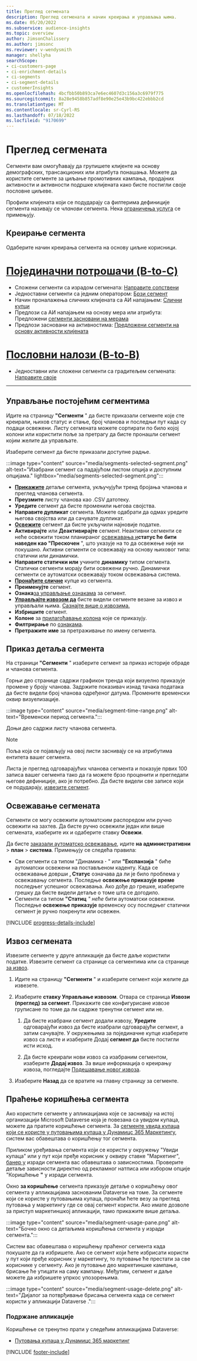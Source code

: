 ```yaml
---
title: Преглед сегмената
description: Преглед сегмената и начин креирања и управљања њима.
ms.date: 05/20/2022
ms.subservice: audience-insights
ms.topic: overview
author: JimsonChalissery
ms.author: jimsonc
ms.reviewer: v-wendysmith
manager: shellyha
searchScope:
- ci-customers-page
- ci-enrichment-details
- ci-segments
- ci-segment-details
- customerInsights
ms.openlocfilehash: 4bcfbb50b893ca7e6ec4607d3c156a3c6979f775
ms.sourcegitcommit: 8a28e9458b857adf8e90e25e43b9bc422ebbb2cd
ms.translationtype: MT
ms.contentlocale: sr-Cyrl-RS
ms.lasthandoff: 07/18/2022
ms.locfileid: "9170699"
---
```

# <a name="segments-overview"></a>Преглед сегмената

Сегменти вам омогућавају да групишете клијенте на основу демографских, трансакционих или атрибута понашања. Можете да користите сегменте за циљање промотивних кампања, продајних активности и активности подршке клијената како бисте постигли своје пословне циљеве.

Профили клијената који се подударају са филтерима дефиниције сегмента називају се *чланови* сегмента. Нека [ограничења услуга](/dynamics365/customer-insights/service-limits) се примењују.

## <a name="create-a-segment"></a>Креирање сегмента

Одаберите начин креирања сегмента на основу циљне корисници.

# <a name="individual-consumers-b-to-c"></a>[Појединачни потрошачи (B-to-C)](#tab/b2c)

- Сложени сегменти са израдом сегмената: [Направите сопствени](segment-builder.md)
- Једноставни сегменти са једним оператором: [Брзи сегмент](segment-quick.md)
- Начин проналажења сличних клијената са АИ напајањем: [Слични купци](find-similar-customer-segments.md)
- Предлози са АИ напајањем на основу мера или атрибута: Предложени [сегменти засновани на мерама](suggested-segments.md)
- Предлози засновани на активностима: [Предложени сегменти на основу активности клијената](suggested-segments-activity.md)

# <a name="business-accounts-b-to-b"></a>[Пословни налози (B-to-B)](#tab/b2b)

- Једноставни или сложени сегменти са градитељем сегмената: [Направите своје](segment-builder.md)

---

## <a name="manage-existing-segments"></a>Управљање постојећим сегментима

Идите на страницу **"Сегменти** " да бисте приказали сегменте које сте креирали, њихов статус и стање, број чланова и последњи пут када су подаци освежени. Листу сегмената можете сортирати по било којој колони или користити поље за претрагу да бисте пронашли сегмент којим желите да управљате.

Изаберите сегмент да бисте приказали доступне радње.

:::image type="content" source="media/segments-selected-segment.png" alt-text="Изабрани сегмент са падајућом листом опција и доступним опцијама." lightbox="media/segments-selected-segment.png":::

- [**Прикажите**](#view-segment-details) детаље сегмента, укључујући тренд бројања чланова и преглед чланова сегмента.
- **Преузмите** листу чланова као .CSV датотеку.
- **Уредите** сегмент да бисте променили његова својства.
- **Направите дупликат** сегмента. Можете одабрати да одмах уредите његова својства или да сачувате дупликат.
- [**Освежите**](#refresh-segments) сегмент да бисте укључили најновије податке.
- **Активирајте** или **Деактивирајте** сегмент. Неактивни сегменти се неће освежити током планираног [освежавања и](system.md#schedule-tab)**статус ће** **бити наведен као "Прескочен** ", што указује на то да освежење није ни покушано. Активни сегменти се освежавају на основу њиховог типа: статични или динамички.
- **Направите статички или** учините **динамику** типом сегмента. Статички сегменти морају бити освежени ручно. Динамички сегменти се аутоматски освежавају током освежавања система.
- [**Пронађите сличне**](find-similar-customer-segments.md) купце из сегмента.
- **Преименујте** сегмент.
- **Ознака**[за управљање ознакама](work-with-tags-columns.md#manage-tags) за сегмент.
- [**Управљајте извозом да**](#export-segments) бисте видели сегменте везане за извоз и управљали њима. [Сазнајте више о извозима.](export-destinations.md)
- **Избришите** сегмент.
- **Колоне** за [прилагођавање колона](work-with-tags-columns.md#customize-columns) које се приказују.
- **Филтрирање** по [ознакама](work-with-tags-columns.md#filter-on-tags).
- **Претражите име** за претраживање по имену сегмента.

## <a name="view-segment-details"></a>Приказ детаља сегмента

На страници **"Сегменти** " изаберите сегмент за приказ историје обраде и чланова сегмента.

Горњи део странице садржи графикон тренда који визуелно приказује промене у броју чланова. Задржите показивач изнад тачака података да бисте видели број чланова одређеног датума. Промените временски оквир визуелизације.

:::image type="content" source="media/segment-time-range.png" alt-text="Временски период сегмента.":::

Доњи део садржи листу чланова сегмента.

> [!NOTE]
> Поља која се појављују на овој листи заснивају се на атрибутима ентитета вашег сегмента.
>
>Листа је преглед одговарајућих чланова сегмента и показује првих 100 записа вашег сегмента тако да га можете брзо проценити и прегледати његове дефиниције, ако је потребно. Да бисте видели све записе који се подударају, [извезите сегмент](export-destinations.md).

## <a name="refresh-segments"></a>Освежавање сегмената

Сегменти се могу освежити аутоматским распоредом или ручно освежити на захтев. Да бисте ручно освежили један или више сегмената, изаберите их и одаберите ставку **Освежи**.

Да бисте [заказали аутоматско освежавање](system.md#schedule-tab), идите **на административни** > **план** > **система**. Примењују се следећа правила:

- Сви сегменти са типом "Динамика **·** " или **"Експанзија** " биће аутоматски освежени на постављеном каденту. Када се освежавање доврши **, Статус** означава да ли је било проблема у освежавању сегмента. Последње **освежење приказује време** последњег успешног освежавања. Ако дође до грешке, изаберите грешку да бисте видели детаље о томе шта се догодило.
- Сегменти са типом **"Статиц** *" неће* бити аутоматски освежени. Последње **освежење приказује** временску осу последњег статички сегмент је ручно покренути или освежен.

[!INCLUDE [progress-details-include](includes/progress-details-pane.md)]

## <a name="export-segments"></a>Извоз сегмената

Извезите сегменте у друге апликације да бисте даље користили податке. Извезите сегмент са странице са сегментима или са странице [за извоз](export-destinations.md).

1. Идите на страницу **"Сегменти** " и изаберите сегмент који желите да извезете.

1. Изаберите **ставку Управљање извозом**. Отвара се страница **Извози (преглед) за сегмент**. Прикажите све конфигурисане извозе груписане по томе да ли садрже тренутни сегмент или не.

   1. Да бисте изабрани сегмент додали извозу, **Уредите** одговарајући извоз да бисте изабрали одговарајући сегмент, а затим сачувајте. У окружењима за појединачне купце изаберите извоз са листе и изаберите Додај **сегмент да** бисте постигли исти исход.

   1. Да бисте креирали нови извоз са изабраним сегментом, изаберите **Додај извоз**. За више информација о креирању извоза, погледајте [Подешавање новог извоза](export-destinations.md#set-up-a-new-export).

1. Изаберите **Назад** да се вратите на главну страницу за сегменте.

## <a name="track-usage-of-a-segment"></a>Праћење коришћења сегмента

Ако користите сегменте у апликацијама које се заснивају на истој организацији Microsoft Dataverse која је повезана са увидом купаца, можете да пратите коришћење сегмента. За [сегменте увида купаца који се користе у путовањима купаца у Дyнамицс 365 Маркетингу](/dynamics365/marketing/real-time-marketing-ci-profile), систем вас обавештава о коришћењу тог сегмента.

Приликом уређивања сегмента који се користи у окружењу "Увиди купаца" или у пут који пређе корисник у оквиру ставке "Маркетинг", [банер у](segment-builder.md) изради сегмента вас обавештава о зависностима. Проверите детаље зависности директно од рекламног натписа или избором опције "Коришћење **"** у изради сегмента.

Окно **за коришћење** сегмента приказује детаље о коришћењу овог сегмента у апликацијама заснованим Dataverse на томе. За сегменте који се користе у путовањима купаца, пронаћи ћете везу за преглед путовања у маркетингу где се овај сегмент користи. Ако имате дозволе за приступ маркетиншкој апликацији, тамо прикажите више детаља.

:::image type="content" source="media/segment-usage-pane.png" alt-text="Бочно окно са детаљима коришћења сегмента у изради сегмента.":::

Систем вас обавештава о коришћењу праћеног сегмента када покушате да га избришете. Ако се сегмент који ћете избрисати користи у пут који пређе корисник у маркетингу, то путовање ће престати за све кориснике у сегменту. Ако је путовање део маркетиншке кампање, брисање ће утицати на саму кампању. Међутим, сегмент и даље можете да избришете упркос упозорењима.

:::image type="content" source="media/segment-usage-delete.png" alt-text="Дијалог за потврђивање брисања сегмента када се сегмент користи у апликацији Dataverse .":::

### <a name="supported-apps"></a>Подржане апликације

Коришћење се тренутно прати у следећим апликацијама Dataverse:

- [Путовања купаца у Дyнамицс 365 маркетинг](/dynamics365/marketing/real-time-marketing-ci-profile)

[!INCLUDE [footer-include](includes/footer-banner.md)]
